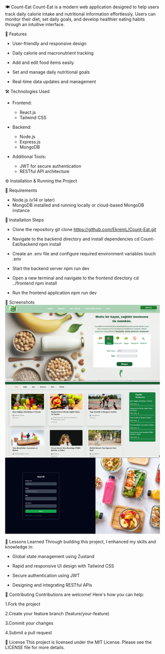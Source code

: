 🍽️ Count-Eat
Count-Eat is a modern web application designed to help users track daily calorie intake and nutritional information effortlessly. Users can monitor their diet, set daily goals,
and develop healthier eating habits through an intuitive interface.

🚀 Features
- User-friendly and responsive design

- Daily calorie and macronutrient tracking

- Add and edit food items easily

- Set and manage daily nutritional goals

- Real-time data updates and management

🛠️ Technologies Used
- Frontend:
  - React.js
  - Tailwind CSS

- Backend:
  - Node.js
  - Express.js
  - MongoDB

- Additional Tools:
  - JWT for secure authentication
  - RESTful API architecture

⚙️ Installation & Running the Project

🔧 Requirements
- Node.js (v14 or later)
- MongoDB installed and running locally or cloud-based MongoDB instance

🚀 Installation Steps
- Clone the repository
git clone https://github.com/EkremL/Count-Eat.git

- Navigate to the backend directory and install dependencies
cd Count-Eat/backend
npm install

- Create an .env file and configure required environment variables
touch .env

- Start the backend server
npm run dev

- Open a new terminal and navigate to the frontend directory
cd ../frontend
npm install

- Run the frontend application
npm run dev

📸 Screenshots
![Homepage](screenshots/count&eat1.png)
![Blog](screenshots/count&eat2.png)
![LoginPage](screenshots/count&eat3.png)

🧠 Lessons Learned
Through building this project, I enhanced my skills and knowledge in:

- Global state management using Zustand

- Rapid and responsive UI design with Tailwind CSS

- Secure authentication using JWT

- Designing and integrating RESTful APIs

🧩 Contributing
Contributions are welcome! Here's how you can help:

1.Fork the project

2.Create your feature branch (feature/your-feature)

3.Commit your changes

4.Submit a pull request

📄 License
This project is licensed under the MIT License. Please see the LICENSE file for more details.
